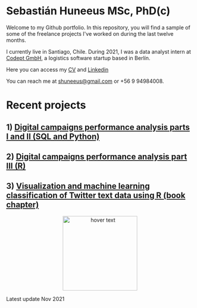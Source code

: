 # Sebastián Huneeus MSc, PhD(c)

Welcome to my Github portfolio. In this repository, you will find a sample of some of the freelance projects I've worked on during the last twelve months. 

I currently live in Santiago, Chile. During 2021, I was a data analyst intern at [Codept GmbH](https://www.codept.de/), a logistics software startup based in Berlín. 

Here you can access my [CV](https://docs.google.com/document/d/1faJopKAP2RpIBUDW3dkJUnkmvcYvoeq05GbWlYZWG4Q/edit?usp=sharing) and [Linkedin](https://www.linkedin.com/in/sebastian-huneeus) 

You can reach me at [shuneeus@gmail.com](shuneeus@gmail.com) or +56 9 94984008.  


# Recent projects


## 1) [Digital campaigns performance analysis parts I and II (SQL and Python)](https://shuneeus.github.io/bi-parts-i-ii/)


## 2) [Digital campaigns performance analysis part III (R)](https://shuneeus.github.io/business_intelligence/)


## 3) [Visualization and machine learning classification of Twitter text data using R (book chapter)](https://github.com/shuneeus/text_mining/blob/master/README.md) 

<p align="center">
  <img src="https://images.tandf.co.uk/common/jackets/agentjpg/978100301/9781003010623.jpg" width="200" title="hover text">
</p>








Latest update
Nov 2021
